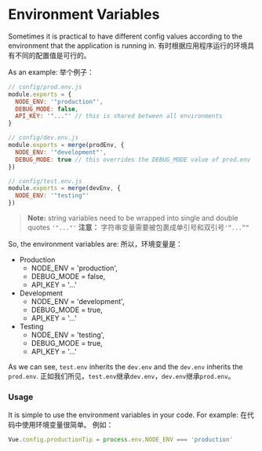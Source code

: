 # Environment Variables

Sometimes it is practical to have different config values according to the environment that the application is running in.
有时根据应用程序运行的环境具有不同的配置值是可行的。

As an example:
举个例子：

```js
// config/prod.env.js
module.exports = {
  NODE_ENV: '"production"',
  DEBUG_MODE: false,
  API_KEY: '"..."' // this is shared between all environments
}

// config/dev.env.js
module.exports = merge(prodEnv, {
  NODE_ENV: '"development"',
  DEBUG_MODE: true // this overrides the DEBUG_MODE value of prod.env
})

// config/test.env.js
module.exports = merge(devEnv, {
  NODE_ENV: '"testing"'
})
```

> **Note:** string variables need to be wrapped into single and double quotes `'"..."'`
> **注意：** 字符串变量需要被包裹成单引号和双引号`'“...”“`

So, the environment variables are:
所以，环境变量是：
- Production
    - NODE_ENV   = 'production',
    - DEBUG_MODE = false,
    - API_KEY    = '...'
- Development
    - NODE_ENV   = 'development',
    - DEBUG_MODE = true,
    - API_KEY    = '...'
- Testing
    - NODE_ENV   = 'testing',
    - DEBUG_MODE = true,
    - API_KEY    = '...'

As we can see, `test.env` inherits the `dev.env` and the `dev.env` inherits the `prod.env`.
正如我们所见，`test.env`继承`dev.env`，`dev.env`继承`prod.env`。

### Usage

It is simple to use the environment variables in your code. For example:
在代码中使用环境变量很简单。 例如：

```js
Vue.config.productionTip = process.env.NODE_ENV === 'production'
```
